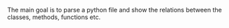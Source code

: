 The main goal is to parse a python file and show the relations between the classes, methods, functions etc.
